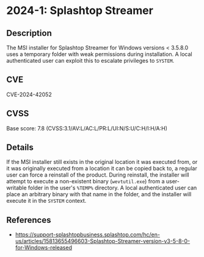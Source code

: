 # 2024-1: Splashtop Streamer
## Description
The MSI installer for Splashtop Streamer for Windows versions < 3.5.8.0 uses a temporary folder with weak permissions during installation. A local authenticated user can exploit this to escalate privileges to `SYSTEM`.
## CVE
CVE-2024-42052
## CVSS
Base score: 7.8 (CVSS:3.1/AV:L/AC:L/PR:L/UI:N/S:U/C:H/I:H/A:H)
## Details
If the MSI installer still exists in the original location it was executed from, or it was originally executed from a location it can be copied back to, a regular user can force a reinstall of the product. During reinstall, the installer will attempt to execute a non-existent binary (`wevtutil.exe`) from a user-writable folder in the user's `%TEMP%` directory. A local authenticated user can place an arbitrary binary with that name in the folder, and the installer will execute it in the `SYSTEM` context.
## References
- https://support-splashtopbusiness.splashtop.com/hc/en-us/articles/15813655496603-Splashtop-Streamer-version-v3-5-8-0-for-Windows-released
